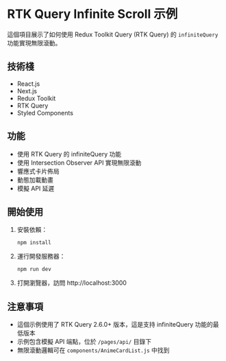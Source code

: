 # RTK Query Infinite Scroll 示例

這個項目展示了如何使用 Redux Toolkit Query (RTK Query) 的 `infiniteQuery` 功能實現無限滾動。

## 技術棧

- React.js
- Next.js
- Redux Toolkit
- RTK Query
- Styled Components

## 功能

- 使用 RTK Query 的 infiniteQuery 功能
- 使用 Intersection Observer API 實現無限滾動
- 響應式卡片佈局
- 動態加載動畫
- 模擬 API 延遲

## 開始使用

1. 安裝依賴：

   ```
   npm install
   ```

2. 運行開發服務器：

   ```
   npm run dev
   ```

3. 打開瀏覽器，訪問 http://localhost:3000

## 注意事項

- 這個示例使用了 RTK Query 2.6.0+ 版本，這是支持 infiniteQuery 功能的最低版本
- 示例包含模擬 API 端點，位於 `/pages/api/` 目錄下
- 無限滾動邏輯可在 `components/AnimeCardList.js` 中找到
